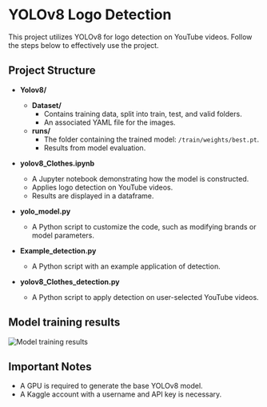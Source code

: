 # YOLOv8 Logo Detection

This project utilizes YOLOv8 for logo detection on YouTube videos. Follow the steps below to effectively use the project.

## Project Structure

- **Yolov8/**
  - **Dataset/**
    - Contains training data, split into train, test, and valid folders.
    - An associated YAML file for the images.
  - **runs/**
    - The folder containing the trained model: `/train/weights/best.pt`.
    - Results from model evaluation.

- **yolov8_Clothes.ipynb**
  - A Jupyter notebook demonstrating how the model is constructed.
  - Applies logo detection on YouTube videos.
  - Results are displayed in a dataframe.

- **yolo_model.py**
  - A Python script to customize the code, such as modifying brands or model parameters.

- **Example_detection.py**
  - A Python script with an example application of detection.

- **yolov8_Clothes_detection.py**
  - A Python script to apply detection on user-selected YouTube videos.

## Model training results
![Model training results](path/to/your/image.png)
## Important Notes

- A GPU is required to generate the base YOLOv8 model.
- A Kaggle account with a username and API key is necessary.
